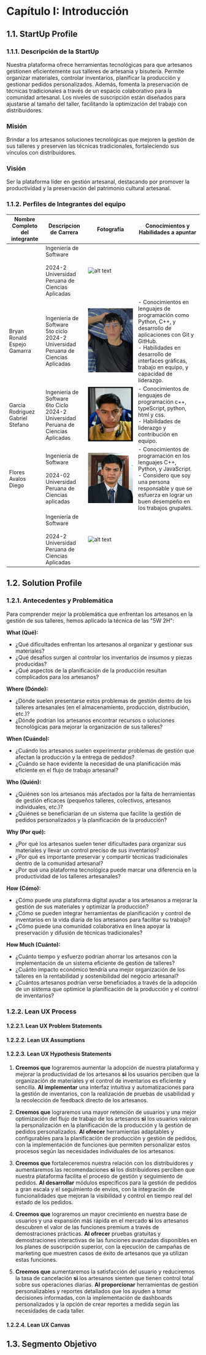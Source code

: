 # Capítulo I: Introducción

## 1.1. StartUp Profile

### 1.1.1. Descripción de la StartUp

Nuestra plataforma ofrece herramientas tecnológicas para que artesanos gestionen eficientemente sus talleres de artesanía y bisutería. Permite organizar materiales, controlar inventarios, planificar la producción y gestionar pedidos personalizados. Además, fomenta la preservación de técnicas tradicionales a través de un espacio colaborativo para la comunidad artesanal. Los niveles de suscripción están diseñados para ajustarse al tamaño del taller, facilitando la optimización del trabajo con distribuidores.

### Misión

Brindar a los artesanos soluciones tecnológicas que mejoren la gestión de sus talleres y preserven las técnicas tradicionales, fortaleciendo sus vínculos con distribuidores.

### Visión

Ser la plataforma líder en gestión artesanal, destacando por promover la productividad y la preservación del patrimonio cultural artesanal.

### 1.1.2. Perfiles de Integrantes del equipo

| Nombre Completo del integrante   | Descripcion de Carrera                                                                      | Fotografía                                | Conocimientos y Habilidades a apuntar                                                                                                                                                                              |
| -------------------------------- | ------------------------------------------------------------------------------------------- | ----------------------------------------- | ------------------------------------------------------------------------------------------------------------------------------------------------------------------------------------------------------------------ |
|                                  | Ingeniería de Software<br> <br>2024-2<br>Universidad Peruana de Ciencias Aplicadas          | ![alt text](../assets/img/)               |                                                                                                                                                                                                                    |
| Bryan Ronald Espejo Gamarra      | Ingeniería de Software<br>5to ciclo <br>2024-2<br>Universidad Peruana de Ciencias Aplicadas | ![Bryan Espejo](../assets/img/bryan.png)  | - Conocimientos en lenguajes de programación como Python, C++, y desarrollo de aplicaciones con Git y GitHub.<br> - Habilidades en desarrollo de interfaces gráficas, trabajo en equipo, y capacidad de liderazgo. |
| Garcia Rodriguez Gabriel Stefano | Ingeniería de Software<br> 6to Ciclo<br>2024-2<br>Universidad Peruana de Ciencias Aplicadas | ![Gabriel García](../assets/img/Gabo.png) | - Conocimientos de lenguajes de programación c++, typeScript, python, html y css.<br>- Habilidades de liderazgo y contribución en equipo.                                                                          |
| Flores Avalos Diego              | Ingeniería de Software<br> <br> 2024-02 <br> Universidad Peruana de Ciencias aplicadas      | ![Diego Flores](../assets/img/diego.png)  | - Conocimientos de programación en los lenguajes C++, Python, y JavaScript.<br> - Considero que soy una persona responsable y que se esfuerza en lograr un buen desempeño en los trabajos grupales.                |
|                                  | Ingeniería de Software<br> <br>2024-2<br>Universidad Peruana de Ciencias Aplicadas          | ![alt text](../assets/img/)               |                                                                                                                                                                                                                    |

## 1.2. Solution Profile

### 1.2.1. Antecedentes y Problemática

Para comprender mejor la problemática que enfrentan los artesanos en la gestión de sus talleres, hemos aplicado la técnica de las "5W 2H":

**What (Qué):**

- ¿Qué dificultades enfrentan los artesanos al organizar y gestionar sus materiales?
- ¿Qué desafíos surgen al controlar los inventarios de insumos y piezas producidas?
- ¿Qué aspectos de la planificación de la producción resultan complicados para los artesanos?

**Where (Dónde):**

- ¿Dónde suelen presentarse estos problemas de gestión dentro de los talleres artesanales (en el almacenamiento, producción, distribución, etc.)?
- ¿Dónde podrían los artesanos encontrar recursos o soluciones tecnológicas para mejorar la organización de sus talleres?

**When (Cuándo):**

- ¿Cuándo los artesanos suelen experimentar problemas de gestión que afectan la producción y la entrega de pedidos?
- ¿Cuándo se hace evidente la necesidad de una planificación más eficiente en el flujo de trabajo artesanal?

**Who (Quién):**

- ¿Quiénes son los artesanos más afectados por la falta de herramientas de gestión eficaces (pequeños talleres, colectivos, artesanos individuales, etc.)?
- ¿Quiénes se beneficiarían de un sistema que facilite la gestión de pedidos personalizados y la planificación de la producción?

**Why (Por qué):**

- ¿Por qué los artesanos suelen tener dificultades para organizar sus materiales y llevar un control preciso de sus inventarios?
- ¿Por qué es importante preservar y compartir técnicas tradicionales dentro de la comunidad artesanal?
- ¿Por qué una plataforma tecnológica puede marcar una diferencia en la productividad de los talleres artesanales?

**How (Cómo):**

- ¿Cómo puede una plataforma digital ayudar a los artesanos a mejorar la gestión de sus materiales y optimizar la producción?
- ¿Cómo se pueden integrar herramientas de planificación y control de inventarios en la vida diaria de los artesanos para facilitar su trabajo?
- ¿Cómo puede una comunidad colaborativa en línea apoyar la preservación y difusión de técnicas tradicionales?

**How Much (Cuánto):**

- ¿Cuánto tiempo y esfuerzo podrían ahorrar los artesanos con la implementación de un sistema eficiente de gestión de talleres?
- ¿Cuánto impacto económico tendría una mejor organización de los talleres en la rentabilidad y sostenibilidad del negocio artesanal?
- ¿Cuántos artesanos podrían verse beneficiados a través de la adopción de un sistema que optimice la planificación de la producción y el control de inventarios?

### 1.2.2. Lean UX Process

#### 1.2.2.1. Lean UX Problem Statements

#### 1.2.2.2. Lean UX Assumptions

#### 1.2.2.3. Lean UX Hypothesis Statements

1. **Creemos que** lograremos aumentar la adopción de nuestra plataforma y mejorar la productividad de los artesanos **si** los usuarios perciben que la organización de materiales y el control de inventarios es eficiente y sencilla. **Al implementar** una interfaz intuitiva y automatizaciones para la gestión de inventarios, con la realización de pruebas de usabilidad y la recolección de feedback directo de los artesanos.

2. **Creemos que** lograremos una mayor retención de usuarios y una mejor optimización del flujo de trabajo de los artesanos **si** los usuarios valoran la personalización en la planificación de la producción y la gestión de pedidos personalizados. **Al ofrecer** herramientas adaptables y configurables para la planificación de producción y gestión de pedidos, con la implementación de funciones que permiten personalizar estos procesos según las necesidades individuales de los artesanos.

3. **Creemos que** fortaleceremos nuestra relación con los distribuidores y aumentaremos las recomendaciones **si** los distribuidores perciben que nuestra plataforma facilita el proceso de gestión y seguimiento de pedidos. **Al desarrollar** módulos específicos para la gestión de pedidos a gran escala y el seguimiento de envíos, con la integración de funcionalidades que mejoran la visibilidad y control en tiempo real del estado de los pedidos.

4. **Creemos que** lograremos un mayor crecimiento en nuestra base de usuarios y una expansión más rápida en el mercado **si** los artesanos descubren el valor de las funciones premium a través de demostraciones prácticas. **Al ofrecer** pruebas gratuitas y demostraciones interactivas de las funciones avanzadas disponibles en los planes de suscripción superior, con la ejecución de campañas de marketing que muestren casos de éxito de artesanos que ya utilizan estas funciones.

5. **Creemos que** aumentaremos la satisfacción del usuario y reduciremos la tasa de cancelación **si** los artesanos sienten que tienen control total sobre sus operaciones diarias. **Al proporcionar** herramientas de gestión personalizables y reportes detallados que los ayuden a tomar decisiones informadas, con la implementación de dashboards personalizados y la opción de crear reportes a medida según las necesidades de cada taller.

#### 1.2.2.4. Lean UX Canvas

## 1.3. Segmento Objetivo

